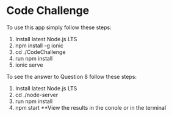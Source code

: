 # Code Challenge

To use this app simply follow these steps:

1. Install latest Node.js LTS
2. npm install -g ionic
3. cd ./CodeChallenge
4. run npm install
4. ionic serve

To see the answer to Question 8 follow these steps:

1. Install latest Node.js LTS
3. cd ./node-server
2. run npm install
3. npm start
**View the results in the conole or in the terminal